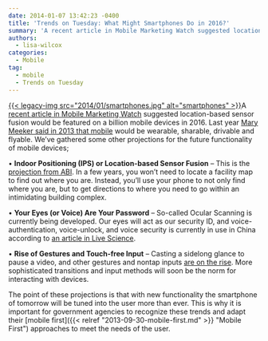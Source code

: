 ```yaml
---
date: 2014-01-07 13:42:23 -0400
title: 'Trends on Tuesday: What Might Smartphones Do in 2016?'
summary: 'A recent article in Mobile Marketing Watch suggested location-based sensor fusion would be featured on a billion mobile devices in 2016. Last year Mary Meeker said in 2013 that mobile would be wearable, sharable, drivable and flyable. We&#8217;ve gathered some other projections for the future functionality of mobile devices; &bull; Indoor'
authors:
  - lisa-wilcox
categories:
  - Mobile
tag:
  - mobile
  - Trends on Tuesday
---
```


[{{< legacy-img src="2014/01/smartphones.jpg" alt="smartphones" >}}](https://s3.amazonaws.com/sitesusa/wp-content/uploads/sites/212/2014/01/smartphones.jpg)A [recent article in Mobile Marketing Watch](http://www.mobilemarketingwatch.com/which-feature-will-1-billion-smartphones-offer-by-2016-37526/?utm_source=feedburner&utm_medium=email&utm_campaign=Feed%3A+MobileMarketingWatch+%28Mobile+Marketing+Watch%29) suggested location-based sensor fusion would be featured on a billion mobile devices in 2016. Last year [Mary Meeker said in 2013 that mobile](https://howtomobile.apps.gov/2013/06/04/trends-on-tuesday-mary-meekers-internet-trends-report/) would be wearable, sharable, drivable and flyable. We&#8217;ve gathered some other projections for the future functionality of mobile devices;

• **Indoor Positioning (IPS) or Location-based Sensor Fusion** &#8211; This is the [projection from ABI](http://www.mobilemarketingwatch.com/which-feature-will-1-billion-smartphones-offer-by-2016-37526/?utm_source=feedburner&utm_medium=email&utm_campaign=Feed%3A+MobileMarketingWatch+%28Mobile+Marketing+Watch%29). In a few years, you won&#8217;t need to locate a facility map to find out where you are. Instead, you&#8217;ll use your phone to not only find where you are, but to get directions to where you need to go within an intimidating building complex.

• **Your Eyes (or Voice) Are Your Password** &#8211; So-called Ocular Scanning is currently being developed. Our eyes will act as our security ID, and voice-authentication, voice-unlock, and voice security is currently in use in China according to [an article in Live Science](http://www.livescience.com/37399-futuristic-smartphone-features.html).

• **Rise of Gestures and Touch-free Input** &#8211; Casting a sidelong glance to pause a video, and other gestures and nontap inputs [are on the rise](http://phys.org/news/2013-12-pcs-tablets-movements.html). More sophisticated transitions and input methods will soon be the norm for interacting with devices.

The point of these projections is that with new functionality the smartphone of tomorrow will be tuned into the user more than ever. This is why it is important for government agencies to recognize these trends and adapt their [mobile first]({{< relref "2013-09-30-mobile-first.md" >}} "Mobile First") approaches to meet the needs of the user.